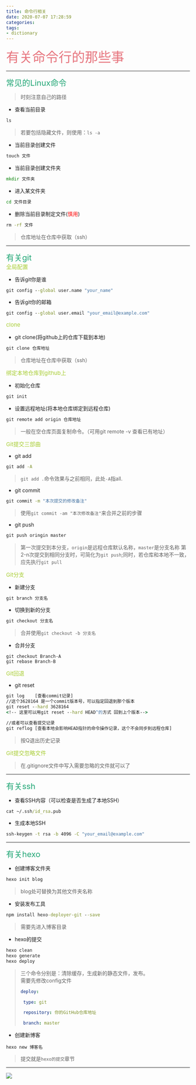 ```yaml
---
title: 命令行相关
date: 2020-07-07 17:28:59
categories:
tags: 
- dictionary
---
```

<style>
.title1{
    font-size:36px;
    color:#e7767f;
    /* 桃红 */

}
.title2{
    font-size:29px;
    color:#176f58;
    /* 祖母绿 */
}
.title3{
    font-size:22px;
    color:#21a675;
    /* 石绿 */
}
.title4{
    font-size:15px;
    color:#a8cd34;
    /* 柳绿 */
}
</style>

<div class="title1">有关命令行的那些事</div>

-----
<div class="title3">常见的Linux命令</div>

>时刻注意自己的路径
+ 查看当前目录
~~~cmd
ls
~~~
>若要包括隐藏文件，则使用：`ls -a`
+ 当前目录创建文件
~~~cmd
touch 文件
~~~
+ 当前目录创建文件夹
~~~cmd
mkdir 文件夹
~~~
+ 进入某文件夹
~~~cmd
cd 文件目录
~~~
+ 删除当前目录制定文件(<span style="color:red">慎用</span>)
~~~cmd
rm -rf 文件
~~~
>仓库地址在仓库中获取（ssh）

-----
<div class="title3">有关git</div>
<div class="title4">全局配置</div>

+ 告诉git你是谁
~~~cmd
git config --global user.name "your_name"
~~~
+ 告诉git你的邮箱
~~~cmd
git config --global user.email "your_email@example.com"
~~~
<div class="title4">clone</div>

+ git clone(将github上的仓库下载到本地)
~~~cmd
git clone 仓库地址
~~~
>仓库地址在仓库中获取（ssh）
<div class="title4">绑定本地仓库到github上</div>

+ 初始化仓库
~~~cmd
git init
~~~
+ 设置远程地址(将本地仓库绑定到远程仓库)
~~~cmd
git remote add origin 仓库地址
~~~
>一般在空仓库页面复制命令。（可用git remote -v 查看已有地址）
<div class="title4">Git提交三部曲</div>

+ git add
~~~cmd
git add -A
~~~
>`git add .`命令效果与之前相同，此处`-A`指all.
+ git commit
~~~cmd
git commit -m "本次提交的修改备注"
~~~
>使用`git commit -am "本次修改备注"`来合并之前的步骤
+ git push
~~~cmd
git push oringin master
~~~
>第一次提交到本分支，`origin`是远程仓库默认名称，`master`是分支名称
>第2-n次提交到相同分支时，可简化为`git push`;同时，若仓库和本地不一致，应先执行`git pull`
<div class="title4">Git分支</div>

+ 新建分支
~~~cmd
git branch 分支名
~~~
+ 切换到新的分支
~~~cmd
git checkout 分支名
~~~
>合并使用`git checkout -b 分支名`

+ 合并分支
~~~
git checkout Branch-A
git rebase Branch-B
~~~
<div class="title4">Git回退</div>

+ git reset
~~~cmd
git log    [查看commit记录]
//这个3628164 是一个commit版本号，可以指定回退到那个版本
git reset --hard 3628164 
<!-- 这里可以用git reset --hard HEAD^的方式 回到上个版本-->

//或者可以查看提交记录
git reflog [查看本地会影响HEAD指针的命令操作记录，这个不会同步到远程仓库]
~~~
>按Q退出历史记录

<div class="title4">Git提交忽略文件</div>

>在.gitignore文件中写入需要忽略的文件就可以了

-----
<div class="title3">有关ssh</div>

+ 查看SSH内容（可以检查是否生成了本地SSH）
~~~cmd
cat ~/.ssh/id_rsa.pub
~~~
+ 生成本地SSH
~~~cmd
ssh-keygen -t rsa -b 4096 -C "your_email@example.com"
~~~
-----
<div class="title3">有关hexo</div>

+ 创建博客文件夹
~~~cmd
hexo init blog
~~~
>blog处可替换为其他文件夹名称
+ 安装发布工具
~~~cmd
npm install hexo-deployer-git --save
~~~
>需要先进入博客目录

+ hexo的提交
~~~cmd
hexo clean
hexo generate
hexo deploy
~~~
>三个命令分别是：清除缓存，生成新的静态文件，发布。  
>需要先修改config文件
>~~~yml
>deploy:
>
>  type: git
>
>  repository: 你的GitHub仓库地址
>
>  branch: master
>~~~
+ 创建新博客
~~~
hexo new 博客名
~~~ 
>提交就是`hexo的提交`章节

-----
![](https://qgt-style.oss-cn-hangzhou.aliyuncs.com/newcoursep4/g1/g1-2-2/tenor.gif)